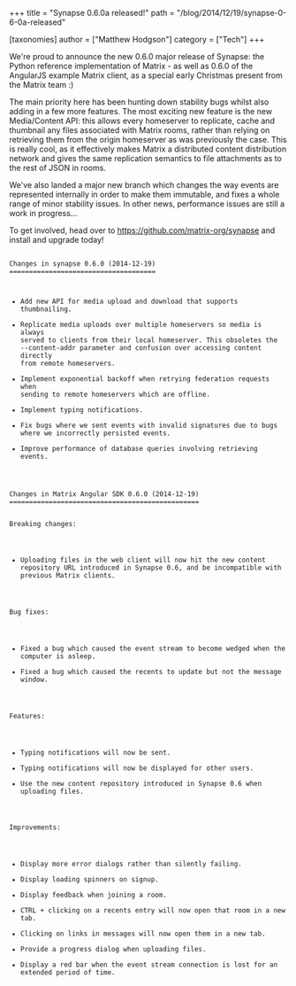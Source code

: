 +++
title = "Synapse 0.6.0a released!"
path = "/blog/2014/12/19/synapse-0-6-0a-released"

[taxonomies]
author = ["Matthew Hodgson"]
category = ["Tech"]
+++

We're proud to announce the new 0.6.0 major release of Synapse: the Python reference implementation of Matrix - as well as 0.6.0 of the AngularJS example Matrix client, as a special early Christmas present from the Matrix team :)

The main priority here has been hunting down stability bugs whilst also adding in a few more features.  The most exciting new feature is the new Media/Content API: this allows every homeserver to replicate, cache and thumbnail any files associated with Matrix rooms, rather than relying on retrieving them from the origin homeserver as was previously the case.  This is really cool, as it effectively makes Matrix a distributed content distribution network and gives the same replication semantics to file attachments as to the rest of JSON in rooms.

We've also landed a major new branch which changes the way events are represented internally in order to make them immutable, and fixes a whole range of minor stability issues.  In other news, performance issues are still a work in progress...

To get involved, head over to <a href="https://github.com/matrix-org/synapse">https://github.com/matrix-org/synapse</a> and install and upgrade today!

<code>
Changes in synapse 0.6.0 (2014-12-19)
=====================================

 * Add new API for media upload and download that supports thumbnailing.
 * Replicate media uploads over multiple homeservers so media is always served
   to clients from their local homeserver.  This obsoletes the
   --content-addr parameter and confusion over accessing content directly
   from remote homeservers.
 * Implement exponential backoff when retrying federation requests when
   sending to remote homeservers which are offline.
 * Implement typing notifications.
 * Fix bugs where we sent events with invalid signatures due to bugs where
   we incorrectly persisted events.
 * Improve performance of database queries involving retrieving events.

</code>

<code>
Changes in Matrix Angular SDK 0.6.0 (2014-12-19)
================================================

Breaking changes:
 - Uploading files in the web client will now hit the new content repository URL
   introduced in Synapse 0.6, and be incompatible with previous Matrix clients.

Bug fixes:
 - Fixed a bug which caused the event stream to become wedged when the computer is asleep.
 - Fixed a bug which caused the recents to update but not the message window.

Features:
 - Typing notifications will now be sent.
 - Typing notifications will now be displayed for other users.
 - Use the new content repository introduced in Synapse 0.6 when uploading files.

Improvements:
 - Display more error dialogs rather than silently failing.
 - Display loading spinners on signup.
 - Display feedback when joining a room.
 - CTRL + clicking on a recents entry will now open that room in a new tab.
 - Clicking on links in messages will now open them in a new tab.
 - Provide a progress dialog when uploading files.
 - Display a red bar when the event stream connection is lost for an extended period of time.
 
</code>
